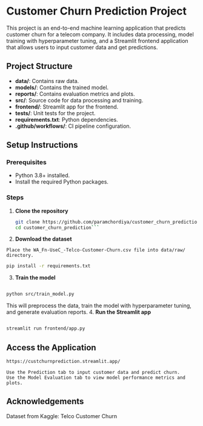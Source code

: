 # Customer Churn Prediction Project

This project is an end-to-end machine learning application that predicts customer churn for a telecom company. It includes data processing, model training with hyperparameter tuning, and a Streamlit frontend application that allows users to input customer data and get predictions.

## Project Structure

- **data/**: Contains raw data.
- **models/**: Contains the trained model.
- **reports/**: Contains evaluation metrics and plots.
- **src/**: Source code for data processing and training.
- **frontend/**: Streamlit app for the frontend.
- **tests/**: Unit tests for the project.
- **requirements.txt**: Python dependencies.
- **.github/workflows/**: CI pipeline configuration.

## Setup Instructions

### Prerequisites

- Python 3.8+ installed.
- Install the required Python packages.

### Steps

1. **Clone the repository**

   ```bash
   git clone https://github.com/paramchordiya/customer_churn_prediction.git
   cd customer_churn_prediction```

2. **Download the dataset**

```Place the WA_Fn-UseC_-Telco-Customer-Churn.csv file into data/raw/ directory.```


```bash
pip install -r requirements.txt
```
3. **Train the model**

```bash

python src/train_model.py
```
This will preprocess the data, train the model with hyperparameter tuning, and generate evaluation reports.
4. **Run the Streamlit app**

```bash

streamlit run frontend/app.py
```
## Access the Application

```bash
https://custchurnprediction.streamlit.app/
```
```
Use the Prediction tab to input customer data and predict churn.
Use the Model Evaluation tab to view model performance metrics and plots.
```

## Acknowledgements
Dataset from Kaggle: Telco Customer Churn